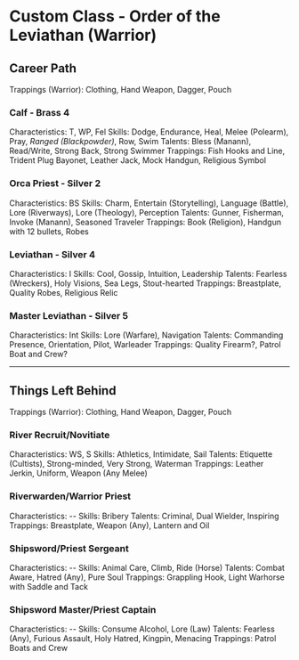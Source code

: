 # Custom Class - Order of the Leviathan (Warrior)
## Career Path
Trappings (Warrior): Clothing, Hand Weapon, Dagger, Pouch

### Calf - Brass 4
Characteristics: T, WP, Fel
Skills: Dodge, Endurance, Heal, Melee (Polearm), Pray, *Ranged (Blackpowder)*, Row, Swim
Talents: Bless (Manann), Read/Write, Strong Back, Strong Swimmer
Trappings: Fish Hooks and Line, Trident Plug Bayonet, Leather Jack, Mock Handgun, Religious Symbol

### Orca Priest - Silver 2
Characteristics: BS
Skills: Charm, Entertain (Storytelling), Language (Battle), Lore (Riverways), Lore (Theology), Perception
Talents: Gunner, Fisherman, Invoke (Manann), Seasoned Traveler
Trappings: Book (Religion), Handgun with 12 bullets, Robes

### Leviathan - Silver 4
Characteristics: I
Skills: Cool, Gossip, Intuition, Leadership
Talents: Fearless (Wreckers), Holy Visions, Sea Legs, Stout-hearted
Trappings: Breastplate, Quality Robes, Religious Relic

### Master Leviathan - Silver 5
Characteristics: Int
Skills: Lore (Warfare), Navigation
Talents: Commanding Presence, Orientation, Pilot, Warleader
Trappings: Quality Firearm?, Patrol Boat and Crew?

-----------------------------------------------------------

## Things Left Behind
Trappings (Warrior): Clothing, Hand Weapon, Dagger, Pouch

### River Recruit/Novitiate
Characteristics: WS, S
Skills: Athletics, Intimidate, Sail
Talents: Etiquette (Cultists), Strong-minded, Very Strong, Waterman
Trappings: Leather Jerkin, Uniform, Weapon (Any Melee)

### Riverwarden/Warrior Priest
Characteristics: --
Skills: Bribery
Talents: Criminal, Dual Wielder, Inspiring
Trappings: Breastplate, Weapon (Any), Lantern and Oil

### Shipsword/Priest Sergeant
Characteristics: --
Skills: Animal Care, Climb, Ride (Horse)
Talents: Combat Aware, Hatred (Any), Pure Soul
Trappings: Grappling Hook, Light Warhorse with Saddle and Tack

### Shipsword Master/Priest Captain
Characteristics: --
Skills: Consume Alcohol, Lore (Law)
Talents: Fearless (Any), Furious Assault, Holy Hatred, Kingpin, Menacing
Trappings: Patrol Boats and Crew
